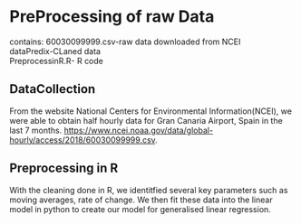 # PreProcessing of raw Data
contains:
  60030099999.csv-raw data downloaded from NCEI</br>
  dataPredix-CLaned data</br>
  PreprocessinR.R- R code</br>

## DataCollection
From the website National Centers for Environmental Information(NCEI), we were able to obtain half hourly data for Gran Canaria Airport, Spain in the last 7 months. https://www.ncei.noaa.gov/data/global-hourly/access/2018/60030099999.csv. 

## Preprocessing in R
With the cleaning done in R, we identitfied several key parameters such as moving averages, rate of change. We then fit these data into the linear model in python to create our model for generalised linear regression. 

